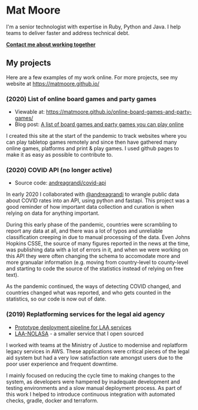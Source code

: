 # Mat Moore

I'm a senior technologist with expertise in Ruby, Python and Java. I help teams to deliver faster and address technical debt.

[**Contact me about working together**](https://github.com/MatMoore/MatMoore/issues/new?assignees=MatMoore&labels=&template=contact-me.md&title=Working+together)

## My projects
Here are a few examples of my work online. For more projects, see my website at https://matmoore.github.io/

### (2020) List of online board games and party games
- Viewable at: https://matmoore.github.io/online-board-games-and-party-games/
- Blog post: [A list of board games and party games you can play online](https://dev.to/matmooredev/a-list-of-board-games-and-party-games-you-can-play-online-4741)

I created this site at the start of the pandemic to track websites where you can play tabletop games remotely and since then have gathered many online games, platforms and print & play games. I used github pages to make it as easy as possible to contribute to. 

### (2020) COVID API (no longer active)
- Source code: [andreagrandi/covid-api](https://github.com/andreagrandi/covid-api)

In early 2020 I collaborated with [@andreagrandi](https://github.com/andreagrandi) to wrangle public data about COVID rates into an API, using python and fastapi. This project was a good reminder of how important data collection and curation is when relying on data for anything important.

During this early phase of the pandemic, countries were scrambling to report any data at all, and there was a lot of typos and unreliable classification creeping in due to manual processing of the data. Even Johns Hopkins CSSE, the source of many figures reported in the news at the time, was publishing data with a lot of errors in it, and when we were working on this API they were often changing the schema to accomodate more and more granualar information (e.g. moving from country-level to county-level and starting to code the source of the statistics instead of relying on free text).

As the pandemic continued, the ways of detecting COVID changed, and countries changed what was reported, and who gets counted in the statistics, so our code is now out of date.

### (2019) Replatforming services for the legal aid agency
- [Prototype deployment pipeline for LAA services](https://github.com/ministryofjustice/deployment-pipeline-hello-world)
- [LAA-NOLASA](https://github.com/ministryofjustice/laa-nolasa/pulls?q=is%3Apr+is%3Aclosed+author%3AMatMoore) - a smaller service that I open sourced

I worked with teams at the Ministry of Justice to modernise and replatform legacy services in AWS. These applications were critical pieces of the legal aid system but had a very low satisfaction rate amongst users due to the poor user experience and frequent downtime.

I mainly focused on reducing the cycle time to making changes to the system, as developers were hampered by inadequate development and testing environments and a slow manual deployment process. As part of this work I helped to introduce continuous integration with automated checks, gradle, docker and terraform.
